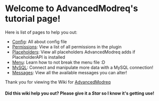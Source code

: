 # Welcome to AdvancedModreq's tutorial page! #
Here is list of pages to help you out:  
  - [Config](config.md): All about config file
  - [Permissions](permissions.yml): View a list of all permissions in the plugin
  - [Placeholders](placeholders.md): View all placeholders AdvancedModreq adds if PlaceholderAPI is installed
  - [Menu](menu.md): Learn how to not break the menu file :D
  - [MySQL](files/MySQL.yml): Connect and manipulate more data with a MySQL connection!
  - [Messages](files/messages.yml): View all the available messages you can alter!

Thank you for viewing the Wiki for [AdvancedModreq](https://www.spigotmc.org/resources/40528/)

#### Did this wiki help you out? Please give it a ***Star*** so I know it's getting use! ####
